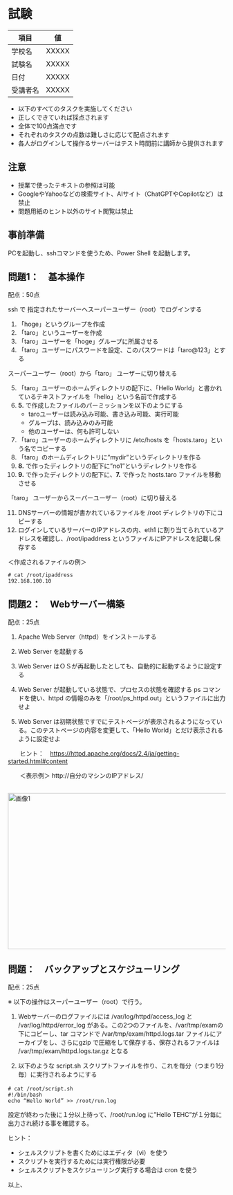 # 試験


| 項目 | 値 |
|------|------|
| 学校名 | XXXXX |
| 試験名 | XXXXX |
| 日付 | XXXXX |
| 受講者名 | XXXXX |

- 以下のすべてのタスクを実施してください
- 正しくできていれば採点されます
- 全体で100点満点です
- それぞれのタスクの点数は難しさに応じて配点されます
- 各人がログインして操作るサーバーはテスト時間前に講師から提供されます

## 注意
- 授業で使ったテキストの参照は可能
- GoogleやYahooなどの検索サイト、AIサイト（ChatGPTやCopilotなど）は禁止
- 問題用紙のヒント以外のサイト閲覧は禁止

## 事前準備
PCを起動し、sshコマンドを使うため、Power Shell を起動します。

## 問題1：　基本操作

配点：50点

ssh で 指定されたサーバーへスーパーユーザー（root）でログインする

1. 「hoge」というグループを作成
2. 「taro」というユーザーを作成
3. 「taro」ユーザーを「hoge」グループに所属させる
4. 「taro」ユーザーにパスワードを設定、このパスワードは「taro@123」とする

スーパーユーザー（root）から「taro」 ユーザーに切り替える

5. 「taro」ユーザーのホームディレクトリの配下に、「Hello World」と書かれているテキストファイルを「hello」という名前で作成する
6. **5.** で作成したファイルのパーミッションを以下のようにする
      - taroユーザーは読み込み可能、書き込み可能、実行可能
      - グループは、読み込みのみ可能
      - 他のユーザーは、何も許可しない
7. 「taro」ユーザーのホームディレクトリに /etc/hosts を「hosts.taro」という名でコピーする
8. 「taro」のホームディレクトリに”mydir”というディレクトリを作る
9. **8.** で作ったディレクトリの配下に”no1”というディレクトリを作る
10. **9.** で作ったディレクトリの配下に、**7.** で作った hosts.taro ファイルを移動させる

「taro」 ユーザーからスーパーユーザー（root）に切り替える

11. DNSサーバーの情報が書かれているファイルを /root ディレクトリの下にコピーする
12. ログインしているサーバーのIPアドレスの内、eth1 に割り当てられているアドレスを確認し、/root/ipaddress というファイルにIPアドレスを記載し保存する

＜作成されるファイルの例＞ 
```
# cat /root/ipaddress
192.168.100.10
```

## 問題2：　Webサーバー構築　

配点：25点

1. Apache Web Server（httpd）をインストールする
2. Web Server を起動する
3. Web Server はＯＳが再起動したとしても、自動的に起動するように設定する
3. Web Server が起動している状態で、プロセスの状態を確認する ps コマンドを使い、httpd の情報のみを「/root/ps_httpd.out」というファイルに出力せよ

5. Web Server は初期状態ですでにテストページが表示されるようになっている。このテストページの内容を変更して、「Hello World」とだけ表示されるように設定せよ


&nbsp;&nbsp;&nbsp;&nbsp;&nbsp;&nbsp; ヒント：　https://httpd.apache.org/docs/2.4/ja/getting-started.html#content


&nbsp;&nbsp;&nbsp;&nbsp;&nbsp;&nbsp; ＜表示例＞  http://自分のマシンのIPアドレス/

 
 &nbsp;&nbsp;&nbsp;&nbsp;&nbsp;&nbsp; <img width="630" height="361" alt="画像1" src="https://github.com/user-attachments/assets/760427e5-7ca5-4c7a-b139-80681698c101" />

## 問題：　バックアップとスケジューリング

配点：25点

※ 以下の操作はスーパーユーザー（root）で行う。

1. Webサーバーのログファイルには /var/log/httpd/access_log と /var/log/httpd/error_log がある。この2つのファイルを、/var/tmp/examの下にコピーし、tar コマンドで /var/tmp/exam/httpd.logs.tar ファイルにアーカイブをし、さらにgzip で圧縮をして保存する、保存されるファイルは /var/tmp/exam/httpd.logs.tar.gz となる

2. 以下のような script.sh スクリプトファイルを作り、これを毎分（つまり1分毎）に実行されるようにする

```
# cat /root/script.sh　
#!/bin/bash
echo “Hello World” >> /root/run.log
```

設定が終わった後に１分以上待って、/root/run.log に”Hello TEHC”が１分毎に出力され続ける事を確認する。

ヒント：　
- シェルスクリプトを書くためにはエディタ（vi）を使う
- スクリプトを実行するためには実行権限が必要
- シェルスクリプトをスケジューリング実行する場合は cron を使う


以上、
